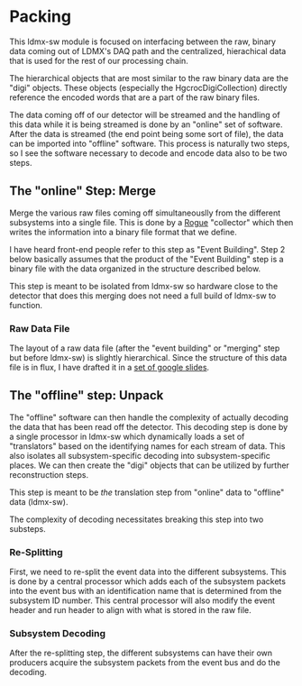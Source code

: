 # Packing

This ldmx-sw module is focused on interfacing between the raw, binary data coming out of LDMX's DAQ path
and the centralized, hierachical data that is used for the rest of our processing chain.

The hierarchical objects that are most similar to the raw binary data are the "digi" objects.
These objects (especially the HgcrocDigiCollection) directly reference the encoded words that are a part of the raw binary files.

The data coming off of our detector will be streamed and the handling of this data while it is being streamed is done by an "online" set of software.
After the data is streamed (the end point being some sort of file), the data can be imported into "offline" software.
This process is naturally two steps, so I see the software necessary to decode and encode data also to be two steps.

## The "online" Step: Merge
Merge the various raw files coming off simultaneouslly from the different subsystems into a single file. 
This is done by a [Rogue](https://github.com/slaclab/rogue) "collector" which then writes the information 
into a binary file format that we define.

I have heard front-end people refer to this step as "Event Building".
Step 2 below basically assumes that the product of the "Event Building" step is a binary
file with the data organized in the structure described below.

This step is meant to be isolated from ldmx-sw so hardware close to the detector that does
this merging does not need a full build of ldmx-sw to function.

### Raw Data File
The layout of a raw data file (after the "event building" or "merging" step but before ldmx-sw) is slightly hierarchical.
Since the structure of this data file is in flux, I have drafted it in a [set of google slides](https://docs.google.com/presentation/d/1bCd3qViZYVYngBMQj1FaEKdDUv0ILHD2l3jWDfYfTBI/edit?usp=sharing).

## The "offline" step: Unpack
The "offline" software can then handle the complexity of actually decoding the data that has been read off the detector.
This decoding step is done by a single processor in ldmx-sw which dynamically loads a set of "translators" based on the identifying names for each stream of data. 
This also isolates all subsystem-specific decoding into subsystem-specific places.
We can then create the "digi" objects that can be utilized by further reconstruction steps.

This step is meant to be _the_ translation step from "online" data to "offline" data (ldmx-sw).

The complexity of decoding necessitates breaking this step into two substeps.

### Re-Splitting
First, we need to re-split the event data into the different subsystems. 
This is done by a central processor which adds each of the subsystem packets into the event bus with an identification name that is determined from the subsystem ID number.
This central processor will also modify the event header and run header to align with what is stored in the raw file.

### Subsystem Decoding
After the re-splitting step, the different subsystems can have their own producers acquire the subsystem packets from the event bus and do the decoding.

